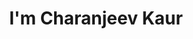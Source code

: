 ---
title : "I'm Charanjeev Kaur"
# full screen navigation
first_name : "Kaur"
last_name : "Charanjeev"
bg_image : "images/backgrounds/full-nav-bg.jpg"
# animated text loop
occupations:
- "Student"
- "Data Science Enthusiast"
- "Keen Learner"

# slider background image loop
slider_images:
- "images/slider/slider-1.jpg"
- "images/slider/slider-2.jpg"
- "images/slider/slider-3.jpg"

# button
button:
  enable : true
  label : "Connect"
  link : "#contact"


# custom style
custom_class: "" 
custom_attributes: "" 
custom_css: ""

---